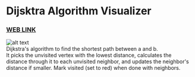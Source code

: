 # Dijsktra Algorithm Visualizer

### [WEB LINK](https://vaibhavipatil03.github.io/MissingBOB/)

![alt text](https://upload.wikimedia.org/wikipedia/commons/5/57/Dijkstra_Animation.gif)
<br>
Dijkstra's algorithm to find the shortest path between a and b. 
<br> It picks the unvisited vertex with the lowest distance, calculates the distance through it to each unvisited neighbor, and updates the neighbor's distance if smaller. Mark visited (set to red) when done with neighbors.
